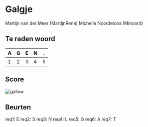 # Galgje
Martijn van der Meer (MartijnRene)
Michelle Noordeloos (Minoord)

## Te raden woord

|A|G|E|N|.|
|-|-|-|-|-|
|1|2|3|4|5|

## Score
![gallow](./images/3.png)

## Beurten
req1: E
req2: S
req3: N
req4: L
req5: G
req6: A
req7: T
